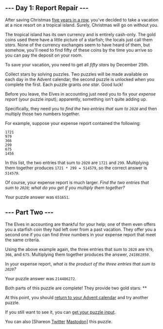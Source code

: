
<!DOCTYPE html>
<html lang="en-us">
<head>
<meta charset="utf-8"/>
<title>Day 1 - Advent of Code 2020</title>
<!--[if lt IE 9]><script src="/static/html5.js"></script><![endif]-->
<link href='//fonts.googleapis.com/css?family=Source+Code+Pro:300&subset=latin,latin-ext' rel='stylesheet' type='text/css'/>
<link rel="stylesheet" type="text/css" href="/static/style.css?25"/>
<link rel="stylesheet alternate" type="text/css" href="/static/highcontrast.css?0" title="High Contrast"/>
<link rel="shortcut icon" href="/favicon.png"/>
</head><!--




Oh, hello!  Funny seeing you here.

I appreciate your enthusiasm, but you aren't going to find much down here.
There certainly aren't clues to any of the puzzles.  The best surprises don't
even appear in the source until you unlock them for real.

Please be careful with automated requests; I'm not a massive company, and I can
only take so much traffic.  Please be considerate so that everyone gets to play.

If you're curious about how Advent of Code works, it's running on some custom
Perl code. Other than a few integrations (auth, analytics, ads, social media),
I built the whole thing myself, including the design, animations, prose, and
all of the puzzles.

The puzzles are most of the work; preparing a new calendar and a new set of
puzzles each year takes all of my free time for 4-5 months. A lot of effort
went into building this thing - I hope you're enjoying playing it as much as I
enjoyed making it for you!

If you'd like to hang out, I'm @ericwastl on Twitter.

- Eric Wastl


















































-->
<body>
<header><div><h1 class="title-global"><a href="/">Advent of Code</a></h1><nav><ul><li><a href="/2020/about">[About]</a></li><li><a href="/2020/events">[Events]</a></li><li><a href="https://teespring.com/adventofcode-2019" target="_blank">[Shop]</a></li><li><a href="/2020/settings">[Settings]</a></li><li><a href="/2020/auth/logout">[Log Out]</a></li></ul></nav><div class="user">Sam Colburn <span class="star-count">6*</span></div></div><div><h1 class="title-event">&nbsp;&nbsp;&nbsp;&nbsp;&nbsp;&nbsp;&nbsp;&nbsp;&nbsp;&nbsp;<span class="title-event-wrap"></span><a href="/2020">2020</a><span class="title-event-wrap"></span></h1><nav><ul><li><a href="/2020">[Calendar]</a></li><li><a href="/2020/support">[AoC++]</a></li><li><a href="/2020/sponsors">[Sponsors]</a></li><li><a href="/2020/leaderboard">[Leaderboard]</a></li><li><a href="/2020/stats">[Stats]</a></li></ul></nav></div></header>

<div id="sidebar">
<div id="sponsor"><div class="quiet">Our <a href="/2020/sponsors">sponsors</a> help make Advent of Code possible:</div><div class="sponsor"><a href="https://jobs.americanexpress.com/technology" target="_blank" onclick="if(ga)ga('send','event','sponsor','sidebar',this.href);" rel="noopener">American Express</a> - We architect, code and ship software that makes us an essential part of our customers’ digital lives. Work with the latest tech and back the engineering community through open source. Find your place in tech on #TeamAmex.</div></div>
</div><!--/sidebar-->

<main>
<script>window.addEventListener('click', function(e,s,r){if(e.target.nodeName==='CODE'&&e.detail===3){s=window.getSelection();s.removeAllRanges();r=document.createRange();r.selectNodeContents(e.target);s.addRange(r);}});</script>
<article class="day-desc"><h2>--- Day 1: Report Repair ---</h2><p>After saving Christmas <a href="/events">five years in a row</a>, you've decided to take a vacation at a nice resort on a tropical island. <span title="WHAT COULD GO WRONG">Surely</span>, Christmas will go on without you.</p>
<p>The tropical island has its own currency and is entirely cash-only.  The gold coins used there have a little picture of a starfish; the locals just call them <em class="star">stars</em>. None of the currency exchanges seem to have heard of them, but somehow, you'll need to find fifty of these coins by the time you arrive so you can pay the deposit on your room.</p>
<p>To save your vacation, you need to get all <em class="star">fifty stars</em> by December 25th.</p>
<p>Collect stars by solving puzzles.  Two puzzles will be made available on each day in the Advent calendar; the second puzzle is unlocked when you complete the first.  Each puzzle grants <em class="star">one star</em>. Good luck!</p>
<p>Before you leave, the Elves in accounting just need you to fix your <em>expense report</em> (your puzzle input); apparently, something isn't quite adding up.</p>
<p>Specifically, they need you to <em>find the two entries that sum to <code>2020</code></em> and then multiply those two numbers together.</p>
<p>For example, suppose your expense report contained the following:</p>
<pre><code>1721
979
366
299
675
1456
</code></pre>
<p>In this list, the two entries that sum to <code>2020</code> are <code>1721</code> and <code>299</code>. Multiplying them together produces <code>1721 * 299 = 514579</code>, so the correct answer is <code><em>514579</em></code>.</p>
<p>Of course, your expense report is much larger. <em>Find the two entries that sum to <code>2020</code>; what do you get if you multiply them together?</em></p>
</article>
<p>Your puzzle answer was <code>651651</code>.</p><article class="day-desc"><h2 id="part2">--- Part Two ---</h2><p>The Elves in accounting are thankful for your help; one of them even offers you a starfish coin they had left over from a past vacation. They offer you a second one if you can find <em>three</em> numbers in your expense report that meet the same criteria.</p>
<p>Using the above example again, the three entries that sum to <code>2020</code> are <code>979</code>, <code>366</code>, and <code>675</code>. Multiplying them together produces the answer, <code><em>241861950</em></code>.</p>
<p>In your expense report, <em>what is the product of the three entries that sum to <code>2020</code>?</em></p>
</article>
<p>Your puzzle answer was <code>214486272</code>.</p><p class="day-success">Both parts of this puzzle are complete! They provide two gold stars: **</p>
<p>At this point, you should <a href="/2020">return to your Advent calendar</a> and try another puzzle.</p>
<p>If you still want to see it, you can <a href="1/input" target="_blank">get your puzzle input</a>.</p>
<p>You can also <span class="share">[Share<span class="share-content">on
  <a href="https://twitter.com/intent/tweet?text=I%27ve+completed+%22Report+Repair%22+%2D+Day+1+%2D+Advent+of+Code+2020&amp;url=https%3A%2F%2Fadventofcode%2Ecom%2F2020%2Fday%2F1&amp;related=ericwastl&amp;hashtags=AdventOfCode" target="_blank">Twitter</a>
  <a href="javascript:void(0);" onclick="var mastodon_instance=prompt('Mastodon Instance / Server Name?'); if(typeof mastodon_instance==='string' && mastodon_instance.length){this.href='https://'+mastodon_instance+'/share?text=I%27ve+completed+%22Report+Repair%22+%2D+Day+1+%2D+Advent+of+Code+2020+%23AdventOfCode+https%3A%2F%2Fadventofcode%2Ecom%2F2020%2Fday%2F1'}else{return false;}" target="_blank">Mastodon</a
></span>]</span> this puzzle.</p>
</main>

<!-- ga -->
<script>
(function(i,s,o,g,r,a,m){i['GoogleAnalyticsObject']=r;i[r]=i[r]||function(){
(i[r].q=i[r].q||[]).push(arguments)},i[r].l=1*new Date();a=s.createElement(o),
m=s.getElementsByTagName(o)[0];a.async=1;a.src=g;m.parentNode.insertBefore(a,m)
})(window,document,'script','//www.google-analytics.com/analytics.js','ga');
ga('create', 'UA-69522494-1', 'auto');
ga('set', 'anonymizeIp', true);
ga('send', 'pageview');
</script>
<!-- /ga -->
</body>
</html>
